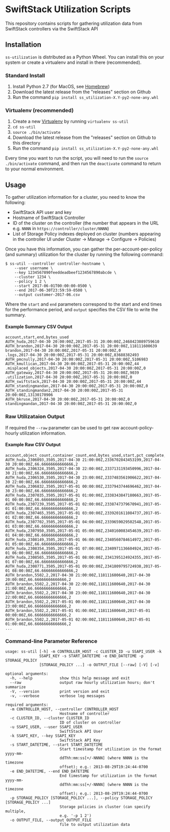 # SwiftStack Utilization Scripts

This repository contains scripts for gathering utilization data from SwiftStack
controllers via the SwiftStack API

## Installation

`ss-utilization` is distributed as a Python Wheel. You can install this on your system or
create a virtualenv and install in there (recommended).

### Standard Install

1. Install Python 2.7 (for MacOS, see [Homebrew](https://brew.sh/))
2. Download the latest release from the "releases" section on Github
3. Run the command `pip install ss_utilization-X.Y-py2-none-any.whl`

### Virtualenv (recommended)

1. Create a new [Virtualenv](https://virtualenv.pypa.io/en/stable/) by running `virtualenv ss-util`
2. `cd ss-util`
3. `source ./bin/activate`
4. Download the latest release from the "releases" section on Github to this directory
5. Run the command `pip install ss_utilization-X.Y-py2-none-any.whl`

Every time you want to run the script, you will need to run the `source ./bin/activate`
command, and then run the `deactivate` command to return to your normal environment.

## Usage

To gather utilization information for a cluster, you need to know the following:

- SwiftStack API user and key
- Hostname of SwiftStack Controller
- ID of the cluster on the controller (the number that appears in the URL e.g. `NNNN` in
  `https://controller/cluster/NNNN`)
- List of Storage Policy indexes deployed on cluster (numbers appearing in the controller
  UI under Cluster -> Manage -> Configure -> Policies)

Once you have this information, you can gather the per-account-per-policy (and summary)
utilization for the cluster by running the following command:

```
$ ss-util --controller controller-hostname \
    --user username \
    --key 1234567890feeddeadbeef1234567890abcde \
    --cluster 1234 \
    --policy 1 2 \
    --start 2017-06-01T00:00:00-0500 \
    --end 2017-06-30T23:59:59-0500 \
    --output customer-2017-06.csv
```

Where the `start` and `end` parameters correspond to the start and end times for the
performance period, and `output` specifies the CSV file to write the summary.

#### Example Summary CSV Output
```
account,start,end,bytes_used
AUTH_huda,2017-04-30 20:00:00Z,2017-05-31 20:00:00Z,2468423089759610
AUTH_brandon,2017-04-30 20:00:00Z,2017-05-31 20:00:00Z,118111600639
brandon,2017-04-30 20:00:00Z,2017-05-31 20:00:00Z,0
.logs,2017-04-30 20:00:00Z,2017-05-31 20:00:00Z,83688382493
AUTH_pmcnully,2017-04-30 20:00:00Z,2017-05-31 20:00:00Z,5106983
AUTH_kmullican,2017-04-30 20:00:00Z,2017-05-31 20:00:00Z,44
.misplaced_objects,2017-04-30 20:00:00Z,2017-05-31 20:00:00Z,0
AUTH_gateway,2017-04-30 20:00:00Z,2017-05-31 20:00:00Z,9039
.utilization,2017-04-30 20:00:00Z,2017-05-31 20:00:00Z,0
AUTH_swiftstack,2017-04-30 20:00:00Z,2017-05-31 20:00:00Z,44
AUTH_standingmandan,2017-04-30 20:00:00Z,2017-05-31 20:00:00Z,0
AUTH_standingmandan2,2017-04-30 20:00:00Z,2017-05-31 20:00:00Z,13130170906
AUTH_bkruse,2017-04-30 20:00:00Z,2017-05-31 20:00:00Z,0
standingmandan,2017-04-30 20:00:00Z,2017-05-31 20:00:00Z,0
```

### Raw Utilizataion Output
If required the `--raw` parameter can be used to get raw account-policy-hourly utilization
information.

#### Example Raw CSV Output
```
account,object_count,container_count,end,bytes_used,start,pct_complete,policy
AUTH_huda,2306093,3505,2017-04-30 21:00:00Z,2336702843453199,2017-04-30 20:00:00Z,66.66666666666666,2
AUTH_huda,2306324,3505,2017-04-30 22:00:00Z,2337131193450996,2017-04-30 21:00:00Z,66.66666666666666,2
AUTH_huda,2306530,3505,2017-04-30 23:00:00Z,2337483561906622,2017-04-30 22:00:00Z,66.66666666666666,2
AUTH_huda,2306832,3505,2017-05-01 00:00:00Z,2337943744696462,2017-04-30 23:00:00Z,66.66666666666666,2
AUTH_huda,2307035,3505,2017-05-01 01:00:00Z,2338343847180663,2017-05-01 00:00:00Z,66.66666666666666,2
AUTH_huda,2307239,3505,2017-05-01 02:00:00Z,2338747379670941,2017-05-01 01:00:00Z,66.66666666666666,2
AUTH_huda,2307465,3505,2017-05-01 03:00:00Z,2339201611084737,2017-05-01 02:00:00Z,66.66666666666666,2
AUTH_huda,2307702,3505,2017-05-01 04:00:00Z,2339659029502548,2017-05-01 03:00:00Z,66.66666666666666,2
AUTH_huda,2307950,3505,2017-05-01 05:00:00Z,2340160083454639,2017-05-01 04:00:00Z,66.66666666666666,2
AUTH_huda,2308149,3505,2017-05-01 06:00:00Z,2340560784614972,2017-05-01 05:00:00Z,66.66666666666666,2
AUTH_huda,2308354,3505,2017-05-01 07:00:00Z,2340971136604924,2017-05-01 06:00:00Z,66.66666666666666,2
AUTH_huda,2308565,3505,2017-05-01 08:00:00Z,2341395124924355,2017-05-01 07:00:00Z,66.66666666666666,2
AUTH_huda,2308771,3505,2017-05-01 09:00:00Z,2341809795724938,2017-05-01 08:00:00Z,66.66666666666666,2
AUTH_brandon,5502,2,2017-04-30 21:00:00Z,118111600640,2017-04-30 20:00:00Z,66.66666666666666,2
AUTH_brandon,5502,2,2017-04-30 22:00:00Z,118111600640,2017-04-30 21:00:00Z,66.66666666666666,2
AUTH_brandon,5502,2,2017-04-30 23:00:00Z,118111600640,2017-04-30 22:00:00Z,66.66666666666666,2
AUTH_brandon,5502,2,2017-05-01 00:00:00Z,118111600640,2017-04-30 23:00:00Z,66.66666666666666,2
AUTH_brandon,5502,2,2017-05-01 01:00:00Z,118111600640,2017-05-01 00:00:00Z,66.66666666666666,2
AUTH_brandon,5502,2,2017-05-01 02:00:00Z,118111600640,2017-05-01 01:00:00Z,66.66666666666666,2
...
```

### Command-line Parameter Reference
```
usage: ss-util [-h] -m CONTROLLER_HOST -c CLUSTER_ID -u SSAPI_USER -k
               SSAPI_KEY -s START_DATETIME -e END_DATETIME -p STORAGE_POLICY
               [STORAGE_POLICY ...] -o OUTPUT_FILE [--raw] [-V] [-v]

optional arguments:
  -h, --help            show this help message and exit
  --raw                 output raw hourly utilization hours; don't summarize
  -V, --version         print version and exit
  -v, --verbose         verbose log messages

required arguments:
  -m CONTROLLER_HOST, --controller CONTROLLER_HOST
                        Hostname of controller
  -c CLUSTER_ID, --cluster CLUSTER_ID
                        ID of cluster on controller
  -u SSAPI_USER, --user SSAPI_USER
                        SwiftStack API User
  -k SSAPI_KEY, --key SSAPI_KEY
                        SwiftStack API Key
  -s START_DATETIME, --start START_DATETIME
                        Start timestamp for utilization in the format yyyy-mm-
                        ddThh:mm:ss[+/-NNNN] (where NNNN is the timezone
                        offset); e.g.: 2013-08-29T19:24:44-0700
  -e END_DATETIME, --end END_DATETIME
                        End timestamp for utilization in the format yyyy-mm-
                        ddThh:mm:ss[+/-NNNN] (where NNNN is the timezone
                        offset); e.g.: 2013-08-29T19:24:44-0700
  -p STORAGE_POLICY [STORAGE_POLICY ...], --policy STORAGE_POLICY [STORAGE_POLICY ...]
                        Storage policies in cluster (can specify multiple,
                        e.g. '-p 1 2')
  -o OUTPUT_FILE, --output OUTPUT_FILE
                        file to output utilization data
```
